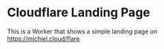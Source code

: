 # Cloudflare Landing Page

This is a Worker that shows a simple landing page on https://michiel.cloud/flare

